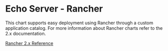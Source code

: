 # Echo Server - Rancher

This chart supports easy deployment using Rancher through a custom application catalog.
For more information about Rancher charts refer to the 2.x documentation.

[Rancher 2.x Reference](https://rancher.com/docs/rancher/v2.x/en/catalog/creating-apps/)